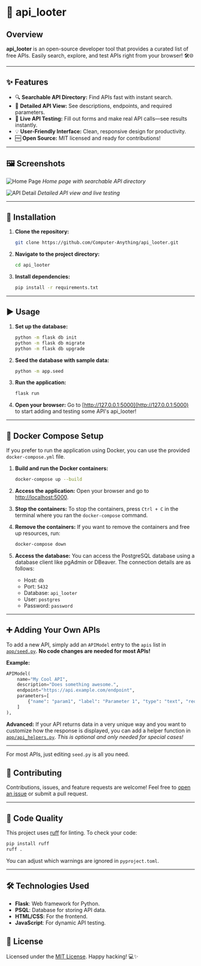 # 🚀 api_looter

## Overview

**api_looter** is an open-source developer tool that provides a curated list of free APIs.
Easily search, explore, and test APIs right from your browser! 🛠️🌐

---

## ✨ Features

- 🔍 **Searchable API Directory:** Find APIs fast with instant search.
- 📄 **Detailed API View:** See descriptions, endpoints, and required parameters.
- 🧪 **Live API Testing:** Fill out forms and make real API calls—see results instantly.
- 💡 **User-Friendly Interface:** Clean, responsive design for productivity.
- 🆓 **Open Source:** MIT licensed and ready for contributions!

---

## 🖼️ Screenshots

![Home Page](assets/Screenshot_API_Search_sml.png)
*Home page with searchable API directory*

![API Detail](assets/Screenshot_API_Detail_sml.png)
*Detailed API view and live testing*

---

## 🚦 Installation

1. **Clone the repository:**

    ```bash
    git clone https://github.com/Computer-Anything/api_looter.git
    ```

2. **Navigate to the project directory:**

    ```bash
    cd api_looter
    ```

3. **Install dependencies:**

    ```bash
    pip install -r requirements.txt
    ```

---

## ▶️ Usage

1. **Set up the database:**

    ```bash
    python -m flask db init
    python -m flask db migrate
    python -m flask db upgrade
    ```

2. **Seed the database with sample data:**

    ```bash
    python -m app.seed
    ```

3. **Run the application:**

    ```bash
    flask run
    ```

4. **Open your browser:**
    Go to [http://127.0.0.1:5000](http://127.0.0.1:5000) to start adding and testing some API's api_looter!

---

## 🐳 Docker Compose Setup

If you prefer to run the application using Docker, you can use the provided `docker-compose.yml` file.

1. **Build and run the Docker containers:**

    ```bash
    docker-compose up --build
    ```

2. **Access the application:**
    Open your browser and go to [http://localhost:5000](http://localhost:5000).
3. **Stop the containers:**
    To stop the containers, press `Ctrl + C` in the terminal where you ran the `docker-compose` command.
4. **Remove the containers:**
    If you want to remove the containers and free up resources, run:

    ```bash
    docker-compose down
    ```
5. **Access the database:**
    You can access the PostgreSQL database using a database client like pgAdmin or DBeaver.
    The connection details are as follows:
    - Host: `db`
    - Port: `5432`
    - Database: `api_looter`
    - User: `postgres`
    - Password: `password`

---

## ➕ Adding Your Own APIs

To add a new API, simply add an `APIModel` entry to the `apis` list in [`app/seed.py`](app/seed.py).
**No code changes are needed for most APIs!**

**Example:**

```python
APIModel(
    name="My Cool API",
    description="Does something awesome.",
    endpoint="https://api.example.com/endpoint",
    parameters=[
        {"name": "param1", "label": "Parameter 1", "type": "text", "required": True}
    ]
),
```

**Advanced:**
If your API returns data in a very unique way and you want to customize how the response is displayed, you can add a helper function in [`app/api_helpers.py`](app/api_helpers.py).
*This is optional and only needed for special cases!*

---

For most APIs, just editing `seed.py` is all you need.

## 🤝 Contributing

Contributions, issues, and feature requests are welcome!
Feel free to [open an issue](https://github.com/Computer-Anything/api_looter/issues) or submit a pull request.

---

## 🧹 Code Quality

This project uses [ruff](https://docs.astral.sh/ruff/) for linting.
To check your code:

```bash
pip install ruff
ruff .
```

You can adjust which warnings are ignored in `pyproject.toml`.

---

## 🛠️ Technologies Used

- **Flask**: Web framework for Python.
- **PSQL**: Database for storing API data.
- **HTML/CSS**: For the frontend.
- **JavaScript**: For dynamic API testing.

## 📄 License

Licensed under the [MIT License](LICENSE).
Happy hacking! 💻✨
